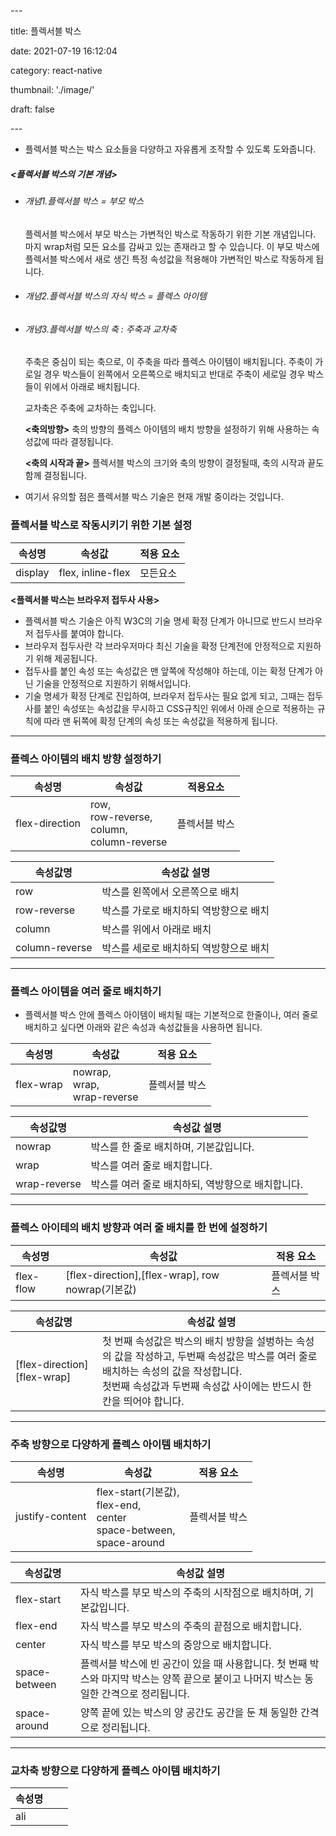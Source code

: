 \---

title: 플렉서블 박스

date: 2021-07-19 16:12:04

category: react-native

thumbnail: './image/'

draft: false



\---



- 플렉서블 박스는 박스 요소들을 다양하고 자유롭게 조작할 수 있도록 도와줍니다. 



##### <플렉서블 박스의 기본 개념>



- ###### 개념1.플렉서블 박스 = 부모 박스
  플렉서블 박스에서 부모 박스는 가변적인 박스로 작동하기 위한 기본 개념입니다. 마지 wrap처럼 모든 요소를 감싸고 있는 존재라고 할 수 있습니다. 이 부모 박스에 플렉서블 박스에서 새로 생긴 특정 속성값을 적용해야 가변적인 박스로 작동하게 됩니다. 

- ###### 개념2.플렉서블 박스의 자식 박스 = 플렉스 아이템
  
- ###### 개념3.플렉서블 박스의 축 : 주축과 교차축
  주축은 중심이 되는 축으로, 이 주축을 따라 플렉스 아이템이 배치됩니다. 주축이 가로일 경우 박스들이 왼쪽에서 오른쪽으로 배치되고 반대로 주축이 세로일 경우 박스들이 위에서 아래로 배치됩니다. 

  교차축은 주축에 교차하는 축입니다. 

  **<축의방향>** 
  축의 방향의 플렉스 아이템의 배치 방향을 설정하기 위해 사용하는 속성값에 따라 결정됩니다. 
  
  **<축의 시작과 끝>**
  플렉서블 박스의 크기와 축의 방향이 결정될때, 축의 시작과 끝도 함께 결정됩니다. 

- 여기서 유의할 점은 플렉서블 박스 기술은 현재 개발 중이라는 것입니다. 

### 플렉서블 박스로 작동시키기 위한 기본 설정

| 속성명  | 속성값            | 적용 요소 |
| ------- | ----------------- | --------- |
| display | flex, inline-flex | 모든요소  |



**<플렉서블 박스는 브라우저 접두사 사용>**

- 플렉서블 박스 기술은 아직 W3C의 기술 명세 확정 단계가 아니므로 반드시 브라우저 접두사를 붙여야 합니다. 
- 브라우저 접두사란 각 브라우저마다 최신 기술을 확정 단계전에 안정적으로 지원하기 위해 제공됩니다. 
- 접두사를 붙인 속성 또는 속성값은 맨 앞쪽에 작성해야 하는데, 이는 확정 단계가 아닌 기술을 안정적으로 지원하기 위해서입니다. 
- 기술 명세가 확정 단계로 진입하여, 브라우저 접두사는 필요 없게 되고, 그때는 접두사를 붙인 속성또는 속성값을 무시하고 CSS규칙인 위에서 아래 순으로 적용하는 규칙에 따라  맨 뒤쪽에 확정 단계의 속성 또는 속성값을 적용하게 됩니다. 

<hr/>

### 플렉스 아이템의 배치 방향 설정하기 

| 속성명         | 속성값                                                   | 적용요소      |
| -------------- | -------------------------------------------------------- | ------------- |
| flex-direction | row,<br />row-reverse,<br />column, <br />column-reverse | 플렉서블 박스 |

| 속성값명       | 속성값 설명                            |
| -------------- | -------------------------------------- |
| row            | 박스를 왼쪽에서 오른쪽으로 배치        |
| row-reverse    | 박스를 가로로 배치하되 역방향으로 배치 |
| column         | 박스를 위에서 아래로 배치              |
| column-reverse | 박스를 세로로 배치하되 역방향으로 배치 |

<hr/>

### 플렉스 아이템을 여러 줄로 배치하기

- 플렉서블 박스 안에 플렉스 아이템이 배치될 때는 기본적으로 한줄이나, 여러 줄로 배치하고 싶다면 아래와 같은 속성과 속성값들을 사용하면 됩니다. 

| 속성명    | 속성값                               | 적용 요소     |
| --------- | ------------------------------------ | ------------- |
| flex-wrap | nowrap,<br />wrap,<br />wrap-reverse | 플렉서블 박스 |

| 속성값명     | 속성값 설명                                       |
| ------------ | ------------------------------------------------- |
| nowrap       | 박스를 한 줄로 배치하며, 기본값입니다.            |
| wrap         | 박스를 여러 줄로 배치합니다.                      |
| wrap-reverse | 박스를 여러 줄로 배치하되, 역방향으로 배치합니다. |

<hr/>


### 플렉스 아이테의 배치 방향과 여러 줄 배치를 한 번에 설정하기

| 속성명    | 속성값                                           | 적용 요소     |
| --------- | ------------------------------------------------ | ------------- |
| flex-flow | [flex-direction],[flex-wrap], row nowrap(기본값) | 플렉서블 박스 |

| 속성값명                     | 속성값 설명                                                  |
| ---------------------------- | ------------------------------------------------------------ |
| [flex-direction] [flex-wrap] | 첫 번째 속성값은 박스의 배치 방향을 설벙하는 속성의 값을 작성하고, 두번째 속성값은 박스를 여러 줄로 배치하는 속성의 값을 작성합니다. <br />첫번째 속성값과 두번째 속성값 사이에는 반드시 한 칸을 띄어야 합니다. |

------



### 주축 방향으로 다양하게  플렉스 아이템 배치하기

| 속성명          | 속성값                                                       | 적용 요소     |
| --------------- | ------------------------------------------------------------ | ------------- |
| justify-content | flex-start(기본값),<br />flex-end,<br />center<br />space-between,<br />space-around | 플렉서블 박스 |

| 속성값명      | 속성값 설명                                                  |
| ------------- | ------------------------------------------------------------ |
| flex-start    | 자식 박스를 부모 박스의 주축의 시작점으로 배치하며, 기본값입니다. |
| flex-end      | 자식 박스를 부모 박스의 주축의 끝점으로 배치합니다.          |
| center        | 자식 박스를 부모 박스의 중앙으로 배치합니다.                 |
| space-between | 플렉서블 박스에 빈 공간이 있을 때 사용합니다. 첫 번째 박스와 마지막 박스는 양쪽 끝으로 붙이고 나머지 박스는 동일한 간격으로 정리됩니다. |
| space-around  | 양쪽 끝에 있는 박스의 양 공간도 공간을 둔 채 동일한 간격으로 정리됩니다. |



------

### 교차축  방향으로 다양하게 플렉스 아이템 배치하기

| 속성명 |      |      |
| ------ | ---- | ---- |
| ali    |      |      |

